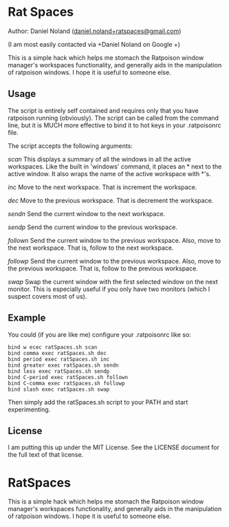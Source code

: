 Rat Spaces
==========
 
Author: Daniel Noland (daniel.noland+ratspaces@gmail.com)

(I am most easily contacted via +Daniel Noland on Google +)

This is a simple hack which helps me stomach the Ratpoison window
manager's workspaces functionality, and generally aids in the
manipulation of ratpoison windows.  I hope it is useful to someone
else. 

Usage
-----

The script is entirely self contained and requires only that you have
ratpoison running (obviously).  The script can be called from the
command line, but it is MUCH more effective to bind it to hot keys in
your .ratpoisonrc file.

The script accepts the following arguments:

*scan*
This displays a summary of all the windows in all the active workspaces.
Like the built in 'windows' command, it places an \* next to the active
window.  It also wraps the name of the active workspace with \*'s.

*inc*
Move to the next workspace. That is increment the workspace.

*dec*
Move to the previous workspace. That is decrement the workspace.

*sendn*
Send the current window to the next workspace.

*sendp*
Send the current window to the previous workspace.

*follown*
Send the current window to the previous workspace. Also, move to the
next workspace.  That is, follow to the next workspace.

*followp*
Send the current window to the previous workspace. Also, move to the
previous workspace.  That is, follow to the previous workspace.

*swap*
Swap the current window with the first selected window on the next
monitor.  This is especially useful if you only have two monitors (which
I suspect covers most of us).

Example 
-------

You could (if you are like me) configure your .ratpoisonrc like so:

    bind w ecec ratSpaces.sh scan
    bind comma exec ratSpaces.sh dec
    bind period exec ratSpaces.sh inc
    bind greater exec ratSpaces.sh sendn
    bind less exec ratSpaces.sh sendp
    bind C-period exec ratSpaces.sh follown
    bind C-comma exec ratSpaces.sh followp
    bind slash exec ratSpaces.sh swap

Then simply add the ratSpaces.sh script to your PATH and start
experimenting.

License
-------

I am putting this up under the MIT License.  See the LICENSE document
for the full text of that license.

RatSpaces
=========

This is a simple hack which helps me stomach the Ratpoison window manager's workspaces functionality, and generally aids in the manipulation of ratpoison windows.  I hope it is useful to someone else. 
